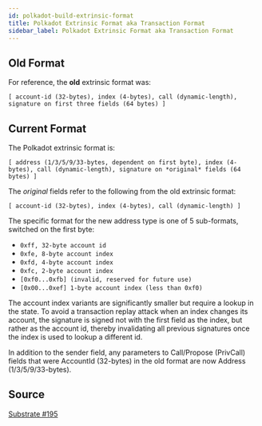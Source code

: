 ```yaml
---
id: polkadot-build-extrinsic-format
title: Polkadot Extrinsic Format aka Transaction Format
sidebar_label: Polkadot Extrinsic Format aka Transaction Format
---
```


## Old Format

For reference, the **old** extrinsic format was:

```
[ account-id (32-bytes), index (4-bytes), call (dynamic-length), signature on first three fields (64 bytes) ]
```

## Current Format

The Polkadot extrinsic format is:

```
[ address (1/3/5/9/33-bytes, dependent on first byte), index (4-bytes), call (dynamic-length), signature on *original* fields (64 bytes) ]
```

The *original* fields refer to the following from the old extrinsic format:

```
[ account-id (32-bytes), index (4-bytes), call (dynamic-length) ]
```

The specific format for the new address type is one of 5 sub-formats, switched on the first byte:

- `0xff, 32-byte account id`
- `0xfe, 8-byte account index`
- `0xfd, 4-byte account index`
- `0xfc, 2-byte account index`
- `[0xf0...0xfb] (invalid, reserved for future use)`
- `[0x00...0xef] 1-byte account index (less than 0xf0)`

The account index variants are significantly smaller but require a lookup in the state. To avoid a transaction replay attack when an index changes its account, the signature is signed not with the first field as the index, but rather as the account id, thereby invalidating all previous signatures once the index is used to lookup a different id.

In addition to the sender field, any parameters to Call/Propose (PrivCall) fields that were AccountId (32-bytes) in the old format are now Address (1/3/5/9/33-bytes).

## Source

[Substrate #195](https://github.com/paritytech/substrate/pull/195)
